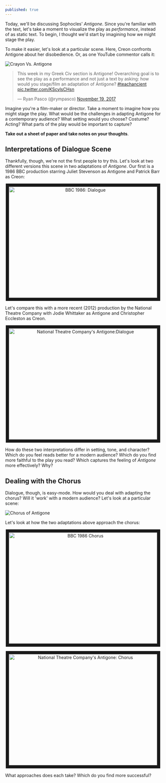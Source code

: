 ```yaml
---
published: true
---
```


Today, we'll be discussing Sophocles' *Antigone*. Since you're familiar with the text, let's take a moment to visualize the play as *performance*, instead of as static text. To begin, I thought we'd start by imagining how we might stage the play. 

To make it easier, let's look at a particular scene. Here, Creon confronts Antigone about her disobedience. Or, as one YouTube commentor calls it: 

![Crayon Vs. Antigone](https://rympasco.github.io/images/crayonantigone.png)

<p align="center"><blockquote class="twitter-tweet" data-lang="en"><p lang="en" dir="ltr">This week in my Greek Civ section is Antigone! Overarching goal is to see the play as a performance and not just a text by asking: how would you stage/film an adaptation of Antigone? <a href="https://twitter.com/hashtag/teachancient?src=hash&amp;ref_src=twsrc%5Etfw">#teachancient</a> <a href="https://t.co/KScylsCHsn">pic.twitter.com/KScylsCHsn</a></p>&mdash; Ryan Pasco (@rympasco) <a href="https://twitter.com/rympasco/status/932113997595279360?ref_src=twsrc%5Etfw">November 19, 2017</a></blockquote>
<script async src="https://platform.twitter.com/widgets.js" charset="utf-8"></script></p>

Imagine you're a film-maker or director. Take a moment to imagine how you might stage the play. What would be the challenges in adapting Antigone for a contemporary audience? What setting would you choose? Costume? Acting? What parts of the play would be important to capture?

**Take out a sheet of paper and take notes on your thoughts**.

## Interpretations of Dialogue Scene

Thankfully, though, we're not the first people to try this. Let's look at two different versions this scene in two adaptations of *Antigone*. Our first is a 1986 BBC production starring Juliet Stevenson as Antigone and Patrick Barr as Creon:

<p align="center"><a href="http://www.youtube.com/watch?feature=player_embedded&v=GR_WwA0arWM&t=19s
" target="_blank"><img src="http://img.youtube.com/vi/GR_WwA0arWM/0.jpg" 
alt="BBC 1986: Dialogue" width="480" height="360" border="10" /></a></p>

Let's compare this with a more recent (2012) production by the National Theatre Company with Jodie Whittaker as Antigone and Christopher Eccleston as Creon.

<p align="center"><a href="http://www.youtube.com/watch?feature=player_embedded&v=DgsYfRPmNDs
" target="_blank"><img src="http://img.youtube.com/vi/DgsYfRPmNDs/0.jpg" 
alt="National Theatre Company's Antigone:Dialogue" width="480" height="360" border="10" /></a></p>

How do these two interpretations differ in setting, tone, and character? Which do you feel reads better for a modern audience? Which do you find more faithful to the play you read? Which captures the feeling of *Antigone* more effectively? Why?

## Dealing with the Chorus
Dialogue, though, is easy-mode. How would you deal with adapting the chorus? Will it 'work' with a modern audience? Let's look at a particular scene: 

![Chorus of Antigone](https://rympasco.github.io/images/antigoneparodos.png)

Let's look at how the two adaptations above approach the chorus:

<p align="center"><a href="http://www.youtube.com/watch?feature=player_embedded&v=0T7oRQqnFzA
" target="_blank"><img src="http://img.youtube.com/vi/0T7oRQqnFzA/0.jpg" 
alt="BBC 1986 Chorus" width="480" height="360" border="10" /></a></p>

<p align="center"><a href="http://www.youtube.com/watch?feature=player_embedded&v=quLkooLxsO4
" target="_blank"><img src="http://img.youtube.com/vi/quLkooLxsO4/0.jpg" 
alt="National Theatre Company's Antigone: Chorus" width="480" height="360" border="10" /></a></p>

What approaches does each take? Which do you find more successful?





